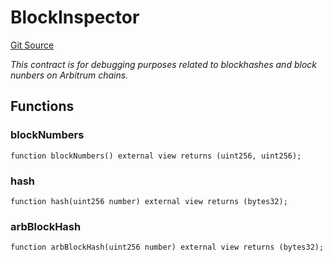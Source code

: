 # BlockInspector
[Git Source](https://github.com/PermissionlessGames/degen-casino/blob/3a1795ece2870392267c2c2148f1b9be907fcbbd/src/BlockInspector.sol)

*This contract is for debugging purposes related to blockhashes and block nunbers on Arbitrum chains.*


## Functions
### blockNumbers


```solidity
function blockNumbers() external view returns (uint256, uint256);
```

### hash


```solidity
function hash(uint256 number) external view returns (bytes32);
```

### arbBlockHash


```solidity
function arbBlockHash(uint256 number) external view returns (bytes32);
```

